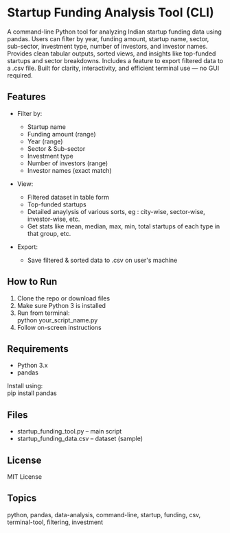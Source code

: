 # Startup Funding Analysis Tool (CLI)

A command-line Python tool for analyzing Indian startup funding data using pandas. Users can filter by year, funding amount, startup name, sector, sub-sector, investment type, number of investors, and investor names. Provides clean tabular outputs, sorted views, and insights like top-funded startups and sector breakdowns. Includes a feature to export filtered data to a .csv file. Built for clarity, interactivity, and efficient terminal use — no GUI required.

## Features

- Filter by:
  - Startup name  
  - Funding amount (range)  
  - Year (range)  
  - Sector & Sub-sector  
  - Investment type  
  - Number of investors (range)  
  - Investor names (exact match)  

- View:
  - Filtered dataset in table form  
  - Top-funded startups  
  - Detailed anaylysis of various sorts, eg : city-wise, sector-wise, investor-wise, etc.
  - Get stats like mean, median, max, min, total startups of each type in that group, etc.

- Export:
  - Save filtered & sorted data to .csv on user's machine  

## How to Run

1. Clone the repo or download files  
2. Make sure Python 3 is installed  
3. Run from terminal:  
   python your_script_name.py  
4. Follow on-screen instructions  

## Requirements

- Python 3.x  
- pandas  

Install using:  
pip install pandas  

## Files

- startup_funding_tool.py – main script  
- startup_funding_data.csv – dataset (sample)  

## License

MIT License  

## Topics

python, pandas, data-analysis, command-line, startup, funding, csv, terminal-tool, filtering, investment
